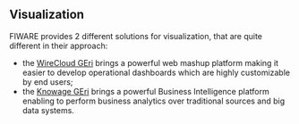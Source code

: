 <hr class="processing" style="display:none"/>
<h2>Visualization</h2>

FIWARE provides 2 different solutions for visualization, that are quite different
in their approach:

-   the [WireCloud GEri](wirecloud-introduction.md) brings a powerful web mashup 
    platform making it easier to develop operational dashboards which are highly 
	customizable by end users;
-   the [Knowage GEri](knowage-introduction.md) brings a powerful Business
    Intelligence platform enabling to perform business analytics over traditional 
	sources and big data systems.